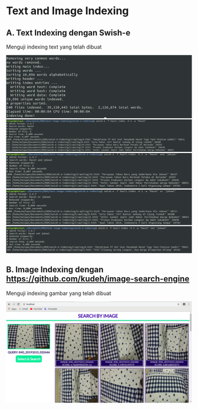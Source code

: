 # Text and Image Indexing
## A. Text Indexing dengan Swish-e
Menguji indexing text yang telah dibuat

![Test Swish-e 0](screenshot/test-swish-e0.png)
![Test Swish-e 1](screenshot/test-swish-e1.png)
![Test Swish-e 2](screenshot/test-swish-e2.png)
![Test Swish-e 3](screenshot/test-swish-e3.png)
![Test Swish-e 4](screenshot/test-swish-e4.png)
## B. Image Indexing dengan https://github.com/kudeh/image-search-engine
Menguji indexing gambar yang telah dibuat

![Test image indexing](screenshot/test-image-indexing.png)